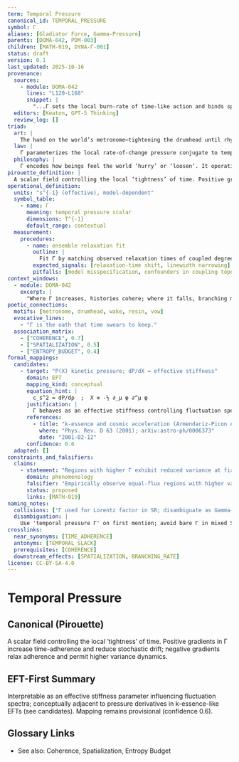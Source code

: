 ```yaml
---
term: Temporal Pressure
canonical_id: TEMPORAL_PRESSURE
symbol: Γ
aliases: [Gladiator Force, Gamma-Pressure]
parents: [DOMA-042, PDM-003]
children: [MATH-019, DYNA-Γ-001]
status: draft
version: 0.1
last_updated: 2025-10-16
provenance:
  sources:
    - module: DOMA-042
      lines: "L120-L168"
      snippet: |
        "...Γ sets the local burn-rate of time-like action and binds spatialization..."
  editors: [Keaton, GPT-5 Thinking]
  review_log: []
triad:
  art: |
    The hand on the world’s metronome—tightening the drumhead until rhythm appears.
  law: |
    Γ parameterizes the local rate-of-change pressure conjugate to temporal density; in any closed region, variations in Γ source flows that equilibrate under boundary conditions minimizing the system’s time-action.
  philosophy: |
    Γ encodes how beings feel the world ‘hurry’ or ‘loosen’. It operationalizes urgency as physics: why structure gels where time is taut and frays where it slackens.
pirouette_definition: |
  A scalar field controlling the local ‘tightness’ of time. Positive gradients in Γ increase time-adherence and reduce stochastic drift; negative gradients relax adherence and permit higher variance dynamics.
operational_definition:
  units: "s^{-1} (effective), model-dependent"
  symbol_table:
    - name: Γ
      meaning: temporal pressure scalar
      dimensions: T^{-1}
      default_range: contextual
  measurement:
    procedures:
      - name: ensemble relaxation fit
        outline: |
          Fit Γ by matching observed relaxation times of coupled degrees of freedom to model predictions in controlled systems (e.g., driven oscillators, neural ensembles).
        expected_signals: [relaxation-time shift, linewidth narrowing]
        pitfalls: [model misspecification, confounders in coupling topology]
context_windows:
  - module: DOMA-042
    excerpt: |
      "Where Γ increases, histories cohere; where it falls, branching multiplies."
poetic_connections:
  motifs: [metronome, drumhead, wake, resin, vow]
  evocative_lines:
    - "Γ is the oath that time swears to keep."
  association_matrix:
    - ["COHERENCE", 0.7]
    - ["SPATIALIZATION", 0.5]
    - ["ENTROPY_BUDGET", 0.4]
formal_mappings:
  candidates:
    - target: "P(X) kinetic pressure; dP/dX ↔ effective stiffness"
      domain: EFT
      mapping_kind: conceptual
      equation_hint: |
        c_s^2 = dP/dρ  ;  X ≡ -½ ∂_μ φ ∂^μ φ
      justification: |
        Γ behaves as an effective stiffness controlling fluctuation spectra; in k-essence-like EFTs, pressure derivatives tune mode speeds and damping.
      references:
        - title: "k-essence and cosmic acceleration (Armendariz-Picon et al.)"
          where: "Phys. Rev. D 63 (2001); arXiv:astro-ph/0006373"
          date: "2001-02-12"
      confidence: 0.6
  adopted: []
constraints_and_falsifiers:
  claims:
    - statement: "Regions with higher Γ exhibit reduced variance at fixed energy flux"
      domain: phenomenology
      falsifier: "Empirically observe equal-flux regions with higher variance despite higher Γ estimates"
      status: proposed
      links: [MATH-019]
naming_notes:
  collisions: ["Γ used for Lorentz factor in SR; disambiguate as Gamma-Pressure when context ambiguous"]
  disambiguation: |
    Use 'temporal pressure Γ' on first mention; avoid bare Γ in mixed SR contexts.
crosslinks:
  near_synonyms: [TIME_ADHERENCE]
  antonyms: [TEMPORAL_SLACK]
  prerequisites: [COHERENCE]
  downstream_effects: [SPATIALIZATION, BRANCHING_RATE]
license: CC-BY-SA-4.0
---
```


# Temporal Pressure

## Canonical (Pirouette)
A scalar field controlling the local ‘tightness’ of time. Positive gradients in Γ increase time-adherence and reduce stochastic drift; negative gradients relax adherence and permit higher variance dynamics.

## EFT-First Summary
Interpretable as an effective stiffness parameter influencing fluctuation spectra; conceptually adjacent to pressure derivatives in k-essence-like EFTs (see candidates). Mapping remains provisional (confidence 0.6).

## Glossary Links
- See also: Coherence, Spatialization, Entropy Budget
